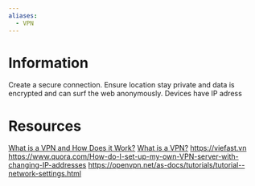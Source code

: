 ```yaml
---
aliases:
  - VPN
---
```

# Information

Create a secure connection. Ensure location stay private and data is encrypted and can surf the web anonymously.
Devices have IP adress

# Resources

[What is a VPN and How Does it Work?](https://www.youtube.com/watch?v=_wQTRMBAvzg)
[What is a VPN?](https://www.youtube.com/watch?v=v_41aI_FD5w)
https://viefast.vn
https://www.quora.com/How-do-I-set-up-my-own-VPN-server-with-changing-IP-addresses
https://openvpn.net/as-docs/tutorials/tutorial--network-settings.html